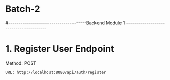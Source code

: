 # Batch-2

#--------------------------------------Backend Module 1 ---------------------------------------

# 1. Register User Endpoint
Method: POST

    URL: http://localhost:8080/api/auth/register
